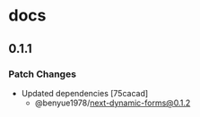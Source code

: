 # docs

## 0.1.1

### Patch Changes

- Updated dependencies [75cacad]
  - @benyue1978/next-dynamic-forms@0.1.2
